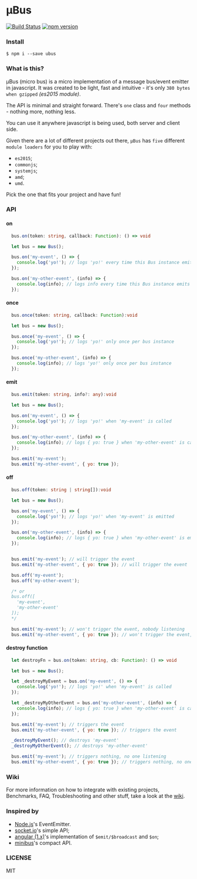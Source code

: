 # μBus

[![Build Status](https://travis-ci.org/ericmdantas/uBus.svg?branch=master)](https://travis-ci.org/ericmdantas/uBus)
[![npm version](https://badge.fury.io/js/ubus.svg)](https://badge.fury.io/js/ubus)


### Install

```shell
$ npm i --save ubus
```


### What is this?

μBus (micro bus) is a micro implementation of a message bus/event emitter in javascript. It was created to be light, fast and intuitive - it's only `380 bytes when gzipped` *(es2015 module)*.

The API is minimal and straight forward. There's `one` class and `four` methods - nothing more, nothing less.

You can use it anywhere javascript is being used, both server and client side.

Given there are a lot of different projects out there, `μBus` has `five` different `module loaders` for you to play with:

- `es2015`;
- `commonjs`; 
- `systemjs`;
- `amd`;
- `umd`. 

Pick the one that fits your project and have fun!


### API

#### on

```ts
  bus.on(token: string, callback: Function): () => void
```

```js
  let bus = new Bus();

  bus.on('my-event', () => {
    console.log('yo!'); // logs 'yo!' every time this Bus instance emits 'my-event'
  });

  bus.on('my-other-event', (info) => {
    console.log(info); // logs info every time this Bus instance emits 'my-other-event'
  });
```

#### once

```ts
  bus.once(token: string, callback: Function):void
```

```js
  let bus = new Bus();

  bus.once('my-event', () => {
    console.log('yo!'); // logs 'yo!' only once per bus instance
  });

  bus.once('my-other-event', (info) => {
    console.log(info); // logs 'yo!' only once per bus instance
  });
```


#### emit

```ts
  bus.emit(token: string, info?: any):void
```

```js
  let bus = new Bus();

  bus.on('my-event', () => {
    console.log('yo!'); // logs 'yo!' when 'my-event' is called
  });

  bus.on('my-other-event', (info) => {
    console.log(info); // logs { yo: true } when 'my-other-event' is called
  });

  bus.emit('my-event');
  bus.emit('my-other-event', { yo: true });
```

#### off

```ts
  bus.off(token: string | string[]):void
```

```js
  let bus = new Bus();

  bus.on('my-event', () => {
    console.log('yo!'); // logs 'yo!' when 'my-event' is emitted
  });

  bus.on('my-other-event', (info) => {
    console.log(info); // logs { yo: true } when 'my-other-event' is emitted
  });


  bus.emit('my-event'); // will trigger the event
  bus.emit('my-other-event', { yo: true }); // will trigger the event

  bus.off('my-event');
  bus.off('my-other-event');

  /* or
  bus.off([
    'my-event',
    'my-other-event'
  ]);
  */

  bus.emit('my-event'); // won't trigger the event, nobody listening
  bus.emit('my-other-event', { yo: true }); // won't trigger the event, nobody listening
```


#### destroy function

```ts
  let destroyFn = bus.on(token: string, cb: Function): () => void
```

```js
  let bus = new Bus();

  let _destroyMyEvent = bus.on('my-event', () => {
    console.log('yo!'); // logs 'yo!' when 'my-event' is called
  });

  let _destroyMyOtherEvent = bus.on('my-other-event', (info) => {
    console.log(info); // logs { yo: true } when 'my-other-event' is called
  });

  bus.emit('my-event'); // triggers the event
  bus.emit('my-other-event', { yo: true }); // triggers the event

  _destroyMyEvent(); // destroys 'my-event'
  _destroyMyOtherEvent(); // destroys 'my-other-event'

  bus.emit('my-event'); // triggers nothing, no one listening
  bus.emit('my-other-event', { yo: true }); // triggers nothing, no one listening
```

### Wiki

For more information on how to integrate with existing projects, Benchmarks, FAQ, Troubleshooting and other stuff, take a look at the [wiki](https://github.com/ericmdantas/uBus/wiki).


### Inspired by

- [Node.js](https://github.com/nodejs/node)'s EventEmitter.
- [socket.io](https://github.com/socketio/socket.io)'s simple API;
- [angular (1.x)](https://github.com/angular/angular.js)'s implementation of `$emit/$broadcast` and `$on`;
- [minibus](https://github.com/axelpale/minibus)'s compact API.


### LICENSE

MIT
